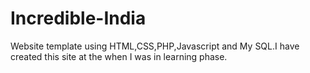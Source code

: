 # Incredible-India
Website template using HTML,CSS,PHP,Javascript and My SQL.I have created this site at the when I was in learning phase.
